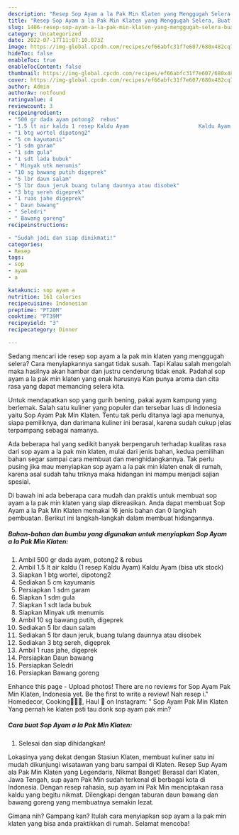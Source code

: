 ```yaml
---
description: "Resep Sop Ayam a la Pak Min Klaten yang Menggugah Selera, Buat Buka Puasa Lezat"
title: "Resep Sop Ayam a la Pak Min Klaten yang Menggugah Selera, Buat Buka Puasa Lezat"
slug: 1406-resep-sop-ayam-a-la-pak-min-klaten-yang-menggugah-selera-buat-buka-puasa-lezat
category: Uncategorized
date: 2022-07-17T11:07:10.073Z
image: https://img-global.cpcdn.com/recipes/ef66abfc31f7e607/680x482cq70/sop-ayam-a-la-pak-min-klaten-foto-resep-utama.jpg
hideToc: false
enableToc: true
enableTocContent: false
thumbnail: https://img-global.cpcdn.com/recipes/ef66abfc31f7e607/680x482cq70/sop-ayam-a-la-pak-min-klaten-foto-resep-utama.jpg
cover: https://img-global.cpcdn.com/recipes/ef66abfc31f7e607/680x482cq70/sop-ayam-a-la-pak-min-klaten-foto-resep-utama.jpg
author: Admin
authorAv: notfound
ratingvalue: 4
reviewcount: 3
recipeingredient:
- "500 gr dada ayam potong2  rebus"
- "1.5 lt air kaldu 1 resep Kaldu Ayam                      Kaldu Ayam bisa utk stock"
- "1 btg wortel dipotong2"
- "5 cm kayumanis"
- "1 sdm garam"
- "1 sdm gula"
- "1 sdt lada bubuk"
- " Minyak utk menumis"
- "10 sg bawang putih digeprek"
- "5 lbr daun salam"
- "5 lbr daun jeruk buang tulang daunnya atau disobek"
- "3 btg sereh digeprek"
- "1 ruas jahe digeprek"
- " Daun bawang"
- " Seledri"
- " Bawang goreng"
recipeinstructions:

- "Sudah jadi dan siap dinikmati!"
categories:
- Resep
tags:
- sop
- ayam
- a

katakunci: sop ayam a 
nutrition: 161 calories
recipecuisine: Indonesian
preptime: "PT20M"
cooktime: "PT39M"
recipeyield: "3"
recipecategory: Dinner

---
```



Sedang mencari ide resep sop ayam a la pak min klaten yang menggugah selera? Cara menyiapkannya sangat tidak susah. Tapi Kalau salah mengolah maka hasilnya akan hambar dan justru cenderung tidak enak. Padahal sop ayam a la pak min klaten yang enak harusnya Kan punya aroma dan cita rasa yang dapat memancing selera kita.


Untuk mendapatkan sop yang gurih bening, pakai ayam kampung yang berlemak. Salah satu kuliner yang populer dan tersebar luas di Indonesia yaitu Sop Ayam Pak Min Klaten. Tentu tak perlu ditanya lagi apa menunya, siapa pemiliknya, dan darimana kuliner ini berasal, karena sudah cukup jelas terpampang sebagai namanya.

Ada beberapa hal yang sedikit banyak berpengaruh terhadap kualitas rasa dari sop ayam a la pak min klaten, mulai dari jenis bahan, kedua pemilihan bahan segar sampai cara membuat dan menghidangkannya. Tak perlu pusing jika mau menyiapkan sop ayam a la pak min klaten enak di rumah, karena asal sudah tahu triknya maka hidangan ini mampu menjadi sajian spesial.


Di bawah ini ada beberapa cara mudah dan praktis untuk membuat sop ayam a la pak min klaten yang siap dikreasikan. Anda dapat membuat Sop Ayam a la Pak Min Klaten memakai 16 jenis bahan dan 0 langkah pembuatan. Berikut ini langkah-langkah dalam membuat hidangannya.

<!--inarticleads1-->

##### Bahan-bahan dan bumbu yang digunakan untuk menyiapkan Sop Ayam a la Pak Min Klaten:

1. Ambil 500 gr dada ayam, potong2 &amp; rebus
1. Ambil 1.5 lt air kaldu (1 resep Kaldu Ayam)                      Kaldu Ayam (bisa utk stock)
1. Siapkan 1 btg wortel, dipotong2
1. Sediakan 5 cm kayumanis
1. Persiapkan 1 sdm garam
1. Siapkan 1 sdm gula
1. Siapkan 1 sdt lada bubuk
1. Siapkan  Minyak utk menumis
1. Ambil 10 sg bawang putih, digeprek
1. Sediakan 5 lbr daun salam
1. Sediakan 5 lbr daun jeruk, buang tulang daunnya atau disobek
1. Sediakan 3 btg sereh, digeprek
1. Ambil 1 ruas jahe, digeprek
1. Persiapkan  Daun bawang
1. Persiapkan  Seledri
1. Persiapkan  Bawang goreng


Enhance this page - Upload photos! There are no reviews for Sop Ayam Pak Min Klaten, Indonesia yet. Be the first to write a review! Nah resep i.&#34; Homedecor, Cooking👩🏻‍🍳, Haul 🛒 on Instagram: &#34; Sop Ayam Pak Min Klaten Yang pernah ke klaten psti tau donk sop ayam pak min? 

<!--inarticleads2-->

##### Cara buat Sop Ayam a la Pak Min Klaten:


1. Selesai dan siap dihidangkan!

Lokasinya yang dekat dengan Stasiun Klaten, membuat kuliner satu ini mudah dikunjungi wisatawan yang baru sampai di Klaten. Resep Sup Ayam ala Pak Min Klaten yang Legendaris, Nikmat Banget! Berasal dari Klaten, Jawa Tengah, sup ayam Pak Min sudah terkenal di berbagai kota di Indonesia. Dengan resep rahasia, sup ayam ini Pak Min menciptakan rasa kaldu yang begitu nikmat. Dilengkapi dengan taburan daun bawang dan bawang goreng yang membuatnya semakin lezat. 

Gimana nih? Gampang kan? Itulah cara menyiapkan sop ayam a la pak min klaten yang bisa anda praktikkan di rumah. Selamat mencoba!
